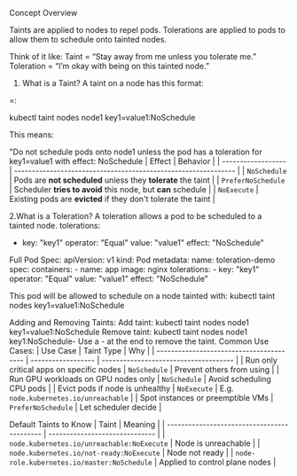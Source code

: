 Concept Overview

Taints are applied to nodes to repel pods.
Tolerations are applied to pods to allow them to schedule onto tainted nodes.

Think of it like:
Taint = “Stay away from me unless you tolerate me.”
Toleration = “I’m okay with being on this tainted node.”

1. What is a Taint?
A taint on a node has this format:

<key>=<value>:<effect>

kubectl taint nodes node1 key1=value1:NoSchedule

This means:

"Do not schedule pods onto node1 unless the pod has a toleration for key1=value1 with effect: NoSchedule
| Effect             | Behavior                                                       |
| ------------------ | -------------------------------------------------------------- |
| `NoSchedule`       | Pods are **not scheduled** unless they **tolerate** the taint  |
| `PreferNoSchedule` | Scheduler **tries to avoid** this node, but **can** schedule   |
| `NoExecute`        | Existing pods are **evicted** if they don't tolerate the taint |

2.What is a Toleration?
A toleration allows a pod to be scheduled to a tainted node.
tolerations:
  - key: "key1"
    operator: "Equal"
    value: "value1"
    effect: "NoSchedule"

Full Pod Spec:
apiVersion: v1
kind: Pod
metadata:
  name: toleration-demo
spec:
  containers:
    - name: app
      image: nginx
  tolerations:
    - key: "key1"
      operator: "Equal"
      value: "value1"
      effect: "NoSchedule"
     
This pod will be allowed to schedule on a node tainted with:
kubectl taint nodes <node-name> key1=value1:NoSchedule

Adding and Removing Taints:
Add taint:
kubectl taint nodes node1 key1=value1:NoSchedule
Remove taint:
kubectl taint nodes node1 key1:NoSchedule-
Use a - at the end to remove the taint.
Common Use Cases:
| Use Case                                 | Taint Type         | Why                                   |
| ---------------------------------------- | ------------------ | ------------------------------------- |
| Run only critical apps on specific nodes | `NoSchedule`       | Prevent others from using             |
| Run GPU workloads on GPU nodes only      | `NoSchedule`       | Avoid scheduling CPU pods             |
| Evict pods if node is unhealthy          | `NoExecute`        | E.g. `node.kubernetes.io/unreachable` |
| Spot instances or preemptible VMs        | `PreferNoSchedule` | Let scheduler decide                  |

Default Taints to Know
| Taint                                       | Meaning                        |
| ------------------------------------------- | ------------------------------ |
| `node.kubernetes.io/unreachable:NoExecute`  | Node is unreachable            |
| `node.kubernetes.io/not-ready:NoExecute`    | Node not ready                 |
| `node-role.kubernetes.io/master:NoSchedule` | Applied to control plane nodes |
